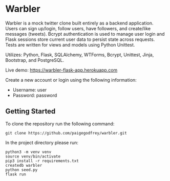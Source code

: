 # Warbler

Warbler is a mock twitter clone built entirely as a backend application. Users can sign up/login, follow users, have followers, and create/like messages (tweets). Bcrypt authentication is used to manage user login and Flask sessions store current user data to persist state across requests. Tests are written for views and models using Python Unittest.

Utilizes: Python, Flask, SQLAlchemy, WTForms, Bcrypt, Unittest, Jinja, Bootstrap, and PostgreSQL.

Live demo: https://warbler-flask-app.herokuapp.com

Create a new account or login using the following information:

* Username: user
* Password: password

## Getting Started
To clone the repository run the following command:

```
git clone https://github.com/paigegodfrey/warbler.git
```

In the project directory please run:

```
python3 -m venv venv
source venv/bin/activate
pip3 install -r requirements.txt
createdb warbler
python seed.py
flask run
```

